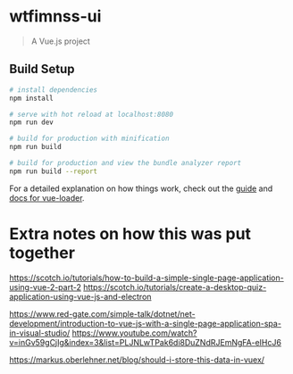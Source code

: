 # wtfimnss-ui

> A Vue.js project

## Build Setup

``` bash
# install dependencies
npm install

# serve with hot reload at localhost:8080
npm run dev

# build for production with minification
npm run build

# build for production and view the bundle analyzer report
npm run build --report
```

For a detailed explanation on how things work, check out the [guide](http://vuejs-templates.github.io/webpack/) and [docs for vue-loader](http://vuejs.github.io/vue-loader).


# Extra notes on how this was put together

https://scotch.io/tutorials/how-to-build-a-simple-single-page-application-using-vue-2-part-2
https://scotch.io/tutorials/create-a-desktop-quiz-application-using-vue-js-and-electron

https://www.red-gate.com/simple-talk/dotnet/net-development/introduction-to-vue-js-with-a-single-page-application-spa-in-visual-studio/
https://www.youtube.com/watch?v=inGv59gCjIg&index=3&list=PLJNLwTPak6di8DuZNdRJEmNgFA-eIHcJ6


https://markus.oberlehner.net/blog/should-i-store-this-data-in-vuex/
